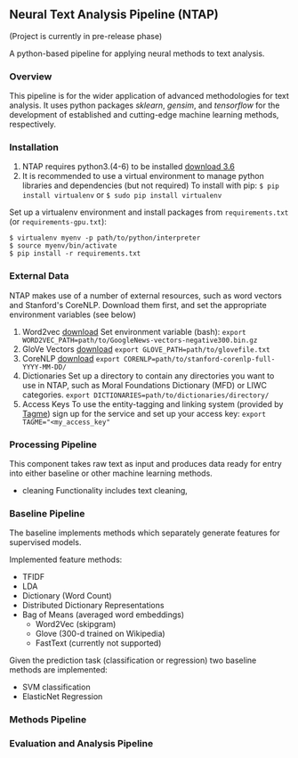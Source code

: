 ## Neural Text Analysis Pipeline (NTAP)


(Project is currently in pre-release phase)

A python-based pipeline for applying neural methods to text analysis.

### Overview

This pipeline is for the wider application of advanced methodologies for text analysis. It uses python packages _sklearn_, _gensim_, and _tensorflow_ for the development of established and cutting-edge machine learning methods, respectively. 

### Installation

1. NTAP requires python3.(4-6) to be installed [download 3.6](https://www.python.org/downloads/release/python-367/)
2. It is recommended to use a virtual environment to manage python libraries and dependencies (but not required)
To install with pip:
```$ pip install virtualenv```
or
```$ sudo pip install virtualenv```

Set up a virtualenv environment and install packages from `requirements.txt` (or `requirements-gpu.txt`):
```
$ virtualenv myenv -p path/to/python/interpreter
$ source myenv/bin/activate
$ pip install -r requirements.txt
```


### External Data

NTAP makes use of a number of external resources, such as word vectors and Stanford's CoreNLP. Download them first, and set the appropriate environment variables (see below)

1. Word2vec [download](https://github.com/mmihaltz/word2vec-GoogleNews-vectors)
Set environment variable (bash):
		```
		export WORD2VEC_PATH=path/to/GoogleNews-vectors-negative300.bin.gz
		```
2. GloVe Vectors [download](https://nlp.stanford.edu/projects/glove/)
		```
		export GLOVE_PATH=path/to/glovefile.txt
		```
3. CoreNLP [download](https://stanfordnlp.github.io/CoreNLP/download.html)
		```
		export CORENLP=path/to/stanford-corenlp-full-YYYY-MM-DD/
		```
4. Dictionaries
Set up a directory to contain any directories you want to use in NTAP, such as Moral Foundations Dictionary (MFD) or LIWC categories. 
        ```
        export DICTIONARIES=path/to/dictionaries/directory/
        ```
5. Access Keys
To use the entity-tagging and linking system (provided by [Tagme](https://tagme.d4science.org/tagme/)) sign up for the service and set up your access key:
		```
		export TAGME="<my_access_key"
		```

### Processing Pipeline

This component takes raw text as input and produces data ready for entry into either baseline or other machine learning methods. 

* cleaning
Functionality includes text cleaning, 

### Baseline Pipeline

The baseline implements methods which separately generate features for supervised models. 

Implemented feature methods:

* TFIDF
* LDA
* Dictionary (Word Count)
* Distributed Dictionary Representations
* Bag of Means (averaged word embeddings)
	* Word2Vec (skipgram)
	* Glove (300-d trained on Wikipedia)
	* FastText (currently not supported)

Given the prediction task (classification or regression) two baseline methods are implemented:

* SVM classification
* ElasticNet Regression


### Methods Pipeline


### Evaluation and Analysis Pipeline



